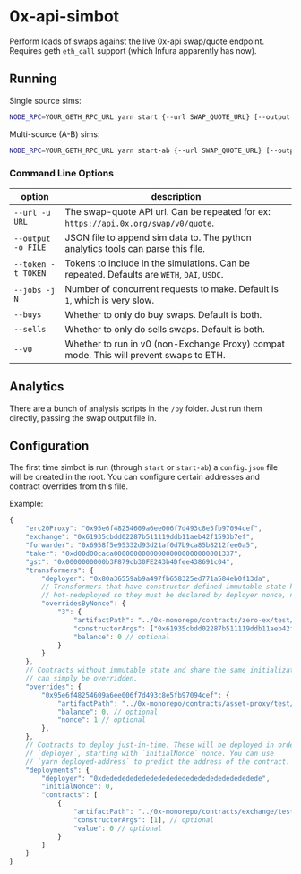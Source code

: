 # 0x-api-simbot

Perform loads of swaps against the live 0x-api swap/quote endpoint.
Requires geth `eth_call` support (which Infura apparently has now).

## Running
Single source sims:
```bash
NODE_RPC=YOUR_GETH_RPC_URL yarn start {--url SWAP_QUOTE_URL} [--output SWAPS_OUTPUT_FILE.json] {--token SYMBOL}  [--buys]  [--sells] [--v0] [--jobs NUM_CONCURRENT_REQUESTS]
```

Multi-source (A-B) sims:
```bash
NODE_RPC=YOUR_GETH_RPC_URL yarn start-ab {--url SWAP_QUOTE_URL} [--output SWAPS_OUTPUT_FILE.json] {--token SYMBOL} [--buys]  [--sells] [--v0] [--jobs NUM_CONCURRENT_REQUESTS]
```

### Command Line Options
| option | description |
|--------|-------------|
| `--url -u URL`    | The swap-quote API url. Can be repeated for ex: `https://api.0x.org/swap/v0/quote`. |
| `--output -o FILE` | JSON file to append sim data to. The python analytics tools can parse this file. |
| `--token -t TOKEN`  | Tokens to include in the simulations. Can be repeated. Defaults are `WETH`, `DAI`, `USDC`. |
| `--jobs -j N` | Number of concurrent requests to make. Default is `1`, which is very slow. |
| `--buys` | Whether to only do buy swaps. Default is both. |
| `--sells` | Whether to only do sells swaps. Default is both. |
| `--v0` | Whether to run in v0 (non-Exchange Proxy) compat mode. This will prevent swaps to ETH. |

## Analytics
There are a bunch of analysis scripts in the `/py` folder. Just run them directly, passing the swap output file in.


## Configuration
The first time simbot is run (through `start` or `start-ab`) a `config.json` file will be created in the root. You can configure certain addresses and contract overrides from this file.

Example:
```js
{
    "erc20Proxy": "0x95e6f48254609a6ee006f7d493c8e5fb97094cef",
    "exchange": "0x61935cbdd02287b511119ddb11aeb42f1593b7ef",
    "forwarder": "0x6958f5e95332d93d21af0d7b9ca85b8212fee0a5",
    "taker": "0xd00d00caca000000000000000000000000001337",
    "gst": "0x0000000000b3F879cb30FE243b4Dfee438691c04",
    "transformers": {
        "deployer": "0x80a36559ab9a497fb658325ed771a584eb0f13da",
        // Transformers that have constructor-defined immutable state have to be
        // hot-redeployed so they must be declared by deployer nonce, not address.
        "overridesByNonce": {
            "3": {
                "artifactPath": "../0x-monorepo/contracts/zero-ex/test/generated-artifacts/FillQuoteTransformer.json",
                "constructorArgs": ["0x61935cbdd02287b511119ddb11aeb42f1593b7ef"], // optional
                "balance": 0 // optional
            }
        }
    },
    // Contracts without immutable state and share the same initialization code
    // can simply be overridden.
    "overrides": {
        "0x95e6f48254609a6ee006f7d493c8e5fb97094cef": {
            "artifactPath": "../0x-monorepo/contracts/asset-proxy/test/generated-artifacts/ERC20Proxy.json",
            "balance": 0, // optional
            "nonce": 1 // optional
        },
    },
    // Contracts to deploy just-in-time. These will be deployed in order of occurence by
    // `deployer`, starting with `initialNonce` nonce. You can use
    // `yarn deployed-address` to predict the address of the contract.
    "deployments": {
        "deployer": "0xdededededededededededededededededededede",
        "initialNonce": 0,
        "contracts": [
            {
                "artifactPath": "../0x-monorepo/contracts/exchange/test/generated-artifacts/Exchange.json",
                "constructorArgs": [1], // optional
                "value": 0 // optional
            }
        ]
    }
}

```

